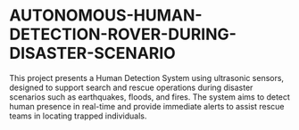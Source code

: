 # AUTONOMOUS-HUMAN-DETECTION-ROVER-DURING-DISASTER-SCENARIO
This project presents a Human Detection System using ultrasonic sensors, designed to support search and rescue operations during disaster scenarios such as earthquakes, floods, and fires. The system aims to detect human presence in real-time and provide immediate alerts to assist rescue teams in locating trapped individuals.
